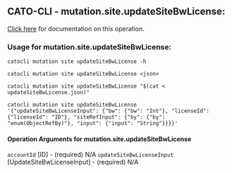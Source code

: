 
## CATO-CLI - mutation.site.updateSiteBwLicense:
[Click here](https://api.catonetworks.com/documentation/#mutation-updateSiteBwLicense) for documentation on this operation.

### Usage for mutation.site.updateSiteBwLicense:

`catocli mutation site updateSiteBwLicense -h`

`catocli mutation site updateSiteBwLicense <json>`

`catocli mutation site updateSiteBwLicense "$(cat < updateSiteBwLicense.json)"`

`catocli mutation site updateSiteBwLicense '{"updateSiteBwLicenseInput": {"bw": {"bw": "Int"}, "licenseId": {"licenseId": "ID"}, "siteRefInput": {"by": {"by": "enum(ObjectRefBy)"}, "input": {"input": "String"}}}}'`

#### Operation Arguments for mutation.site.updateSiteBwLicense ####
`accountId` [ID] - (required) N/A 
`updateSiteBwLicenseInput` [UpdateSiteBwLicenseInput] - (required) N/A 
